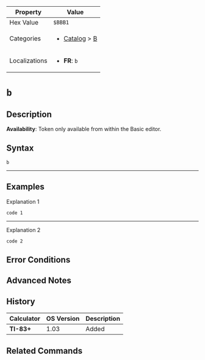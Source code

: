 | Property      | Value |
|---------------|-------|
| Hex Value     | `$BBB1`|
| Categories    | <ul><li>[Catalog](../categories/Catalog.md) > [B](../categories/Catalog.md#B)</li></ul> |
| Localizations | <ul><li><b>FR</b>: `b`</li></ul> |

# `b`

## Description



<b>Availability</b>: Token only available from within the Basic editor.

## Syntax
`b`

<hr>

## Examples

Explanation 1
```ti-basic
code 1
```
---
Explanation 2
```ti-basic
code 2
```

## Error Conditions


## Advanced Notes


## History
| Calculator | OS Version | Description |
|------------|------------|-------------|
| <b>TI-83+</b> | 1.03 | Added

## Related Commands

    